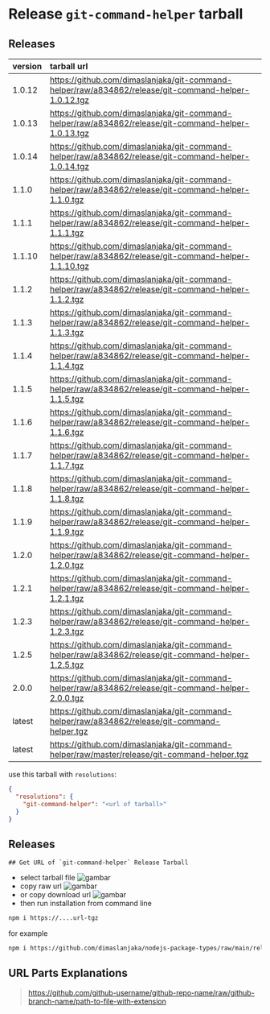# Release `git-command-helper` tarball
## Releases
| version | tarball url |
| :--- | :--- |
| 1.0.12 | https://github.com/dimaslanjaka/git-command-helper/raw/a834862/release/git-command-helper-1.0.12.tgz |
| 1.0.13 | https://github.com/dimaslanjaka/git-command-helper/raw/a834862/release/git-command-helper-1.0.13.tgz |
| 1.0.14 | https://github.com/dimaslanjaka/git-command-helper/raw/a834862/release/git-command-helper-1.0.14.tgz |
| 1.1.0 | https://github.com/dimaslanjaka/git-command-helper/raw/a834862/release/git-command-helper-1.1.0.tgz |
| 1.1.1 | https://github.com/dimaslanjaka/git-command-helper/raw/a834862/release/git-command-helper-1.1.1.tgz |
| 1.1.10 | https://github.com/dimaslanjaka/git-command-helper/raw/a834862/release/git-command-helper-1.1.10.tgz |
| 1.1.2 | https://github.com/dimaslanjaka/git-command-helper/raw/a834862/release/git-command-helper-1.1.2.tgz |
| 1.1.3 | https://github.com/dimaslanjaka/git-command-helper/raw/a834862/release/git-command-helper-1.1.3.tgz |
| 1.1.4 | https://github.com/dimaslanjaka/git-command-helper/raw/a834862/release/git-command-helper-1.1.4.tgz |
| 1.1.5 | https://github.com/dimaslanjaka/git-command-helper/raw/a834862/release/git-command-helper-1.1.5.tgz |
| 1.1.6 | https://github.com/dimaslanjaka/git-command-helper/raw/a834862/release/git-command-helper-1.1.6.tgz |
| 1.1.7 | https://github.com/dimaslanjaka/git-command-helper/raw/a834862/release/git-command-helper-1.1.7.tgz |
| 1.1.8 | https://github.com/dimaslanjaka/git-command-helper/raw/a834862/release/git-command-helper-1.1.8.tgz |
| 1.1.9 | https://github.com/dimaslanjaka/git-command-helper/raw/a834862/release/git-command-helper-1.1.9.tgz |
| 1.2.0 | https://github.com/dimaslanjaka/git-command-helper/raw/a834862/release/git-command-helper-1.2.0.tgz |
| 1.2.1 | https://github.com/dimaslanjaka/git-command-helper/raw/a834862/release/git-command-helper-1.2.1.tgz |
| 1.2.3 | https://github.com/dimaslanjaka/git-command-helper/raw/a834862/release/git-command-helper-1.2.3.tgz |
| 1.2.5 | https://github.com/dimaslanjaka/git-command-helper/raw/a834862/release/git-command-helper-1.2.5.tgz |
| 2.0.0 | https://github.com/dimaslanjaka/git-command-helper/raw/a834862/release/git-command-helper-2.0.0.tgz |
| latest | https://github.com/dimaslanjaka/git-command-helper/raw/a834862/release/git-command-helper.tgz |
| latest | https://github.com/dimaslanjaka/git-command-helper/raw/master/release/git-command-helper.tgz |

use this tarball with `resolutions`:
```json
{
  "resolutions": {
    "git-command-helper": "<url of tarball>"
  }
}
```

## Releases

    ## Get URL of `git-command-helper` Release Tarball
- select tarball file
![gambar](https://user-images.githubusercontent.com/12471057/203216375-8af4b5d9-00c2-40fb-8d3d-d220beaabd46.png)
- copy raw url
![gambar](https://user-images.githubusercontent.com/12471057/203216508-7590cbb9-a1ce-47d6-96ca-8d82149f0762.png)
- or copy download url
![gambar](https://user-images.githubusercontent.com/12471057/203216541-3807d2c3-5213-49f3-b93d-c626dbae3b2e.png)
- then run installation from command line
```bash
npm i https://....url-tgz
```
for example
```bash
npm i https://github.com/dimaslanjaka/nodejs-package-types/raw/main/release/nodejs-package-types.tgz
```

## URL Parts Explanations
> https://github.com/github-username/github-repo-name/raw/github-branch-name/path-to-file-with-extension
